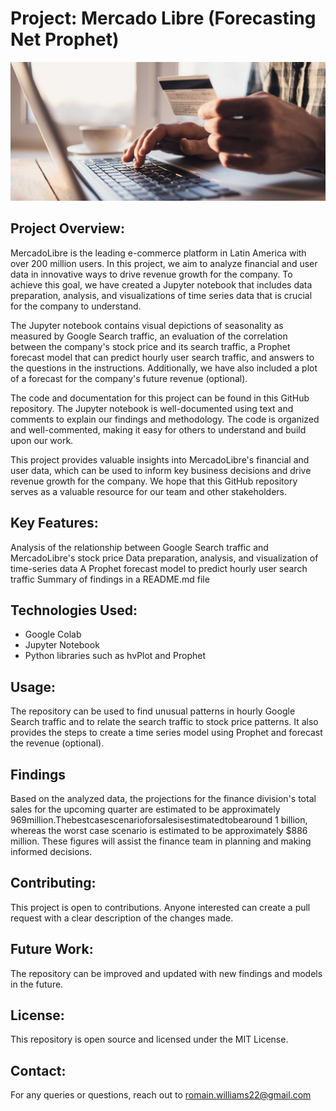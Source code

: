 
# Project: Mercado Libre (Forecasting Net Prophet) 

![Alt text](11-challenge-image.png)

## Project Overview:
MercadoLibre is the leading e-commerce platform in Latin America with over 200 million users. In this project, we aim to analyze financial and user data in innovative ways to drive revenue growth for the company. To achieve this goal, we have created a Jupyter notebook that includes data preparation, analysis, and visualizations of time series data that is crucial for the company to understand.

The Jupyter notebook contains visual depictions of seasonality as measured by Google Search traffic, an evaluation of the correlation between the company's stock price and its search traffic, a Prophet forecast model that can predict hourly user search traffic, and answers to the questions in the instructions. Additionally, we have also included a plot of a forecast for the company's future revenue (optional).

The code and documentation for this project can be found in this GitHub repository. The Jupyter notebook is well-documented using text and comments to explain our findings and methodology. The code is organized and well-commented, making it easy for others to understand and build upon our work.

This project provides valuable insights into MercadoLibre's financial and user data, which can be used to inform key business decisions and drive revenue growth for the company. We hope that this GitHub repository serves as a valuable resource for our team and other stakeholders.

## Key Features:
Analysis of the relationship between Google Search traffic and MercadoLibre's stock price
Data preparation, analysis, and visualization of time-series data
A Prophet forecast model to predict hourly user search traffic
Summary of findings in a README.md file

## Technologies Used:
- Google Colab
- Jupyter Notebook
- Python libraries such as hvPlot and Prophet

## Usage:
The repository can be used to find unusual patterns in hourly Google Search traffic and to relate the search traffic to stock price patterns. It also provides the steps to create a time series model using Prophet and forecast the revenue (optional).

## Findings 
Based on the analyzed data, the projections for the finance division's total sales for the upcoming quarter are estimated to be approximately  969million.Thebestcasescenarioforsalesisestimatedtobearound 1 billion, whereas the worst case scenario is estimated to be approximately $886 million. These figures will assist the finance team in planning and making informed decisions.

## Contributing:
This project is open to contributions. Anyone interested can create a pull request with a clear description of the changes made.

## Future Work:
The repository can be improved and updated with new findings and models in the future.

## License:
This repository is open source and licensed under the MIT License.

## Contact:
For any queries or questions, reach out to romain.williams22@gmail.com